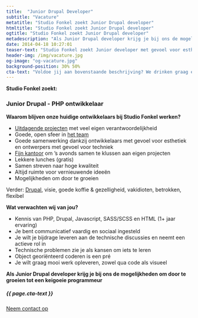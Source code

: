 ```yaml
---
title:  "Junior Drupal Developer"
subtitle: "Vacature"
metatitle: "Studio Fonkel zoekt Junior Drupal developer"
htmltitle: "Studio Fonkel zoekt Junior Drupal developer"
ogtitle: "Studio Fonkel zoekt Junior Drupal developer"
metadescription: "Als Junior Drupal developer krijg je bij ons de mogelijkheden om door te groeien tot een keigoeie programmeur"
date: 2014-04-18 10:27:01
teaser-text: "Studio Fonkel zoekt Junior developer met gevoel voor esthetiek"
header-img: /img/vacature.jpg
og-image: "og-vacature.jpg"
background-position: 30% 50%
cta-text: "Voldoe jij aan bovenstaande beschrijving? We drinken graag een kop koffie met je!"
---
```

__Studio Fonkel zoekt:__

### Junior Drupal - PHP ontwikkelaar

__Waarom blijven onze huidige ontwikkelaars bij Studio Fonkel werken?__

* <a href="/cases">Uitdagende projecten</a> met veel eigen verantwoordelijkheid
* Goede, open sfeer in <a href="/over-ons">het team</a>
* Goede samenwerking dankzij ontwikkelaars met gevoel voor esthetiek en ontwerpers met gevoel voor techniek
* <a href="/verhuizing">Fijn kantoor</a> om ’s avonds samen te klussen aan eigen projecten
* Lekkere lunches (gratis)
* Samen streven naar hoge kwaliteit
* Altijd ruimte voor vernieuwende ideeën
* Mogelijkheden om door te groeien

Verder: <a href="/drupal">Drupal</a>, visie, goede koffie & gezelligheid, vakidioten, betrokken, flexibel

__Wat verwachten wij van jou?__

* Kennis van PHP, Drupal, Javascript, SASS/SCSS en HTML (1+ jaar ervaring)
* Je bent communicatief vaardig en sociaal ingesteld
* Je wilt je bijdrage leveren aan de technische discussies en neemt een actieve rol in
* Technische problemen zie je als kansen om iets te leren
* Object georiënteerd coderen is een pré
* Je wilt graag mooi werk opleveren, zowel qua code als visueel

__Als Junior Drupal developer krijg je bij ons de mogelijkheden om door te groeien tot een keigoeie programmeur__

<div class="call-to-action">
  <h5 class="cta-text">{{ page.cta-text }}</h5>
  <div class="number"><a href="/contact">Neem contact op</a></div>
</div>
